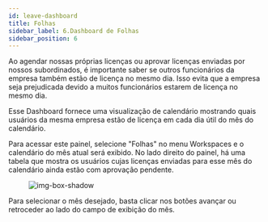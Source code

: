 ```yaml
---
id: leave-dashboard
title: Folhas
sidebar_label: 6.Dashboard de Folhas
sidebar_position: 6
---
```


Ao agendar nossas próprias licenças ou aprovar licenças enviadas por nossos subordinados, é importante saber se outros funcionários da empresa também estão de licença no mesmo dia. Isso evita que a empresa seja prejudicada devido a muitos funcionários estarem de licença no mesmo dia.

Esse Dashboard fornece uma visualização de calendário mostrando quais usuários da mesma empresa estão de licença em cada dia útil do mês do calendário.

Para acessar este painel, selecione "Folhas" no menu Workspaces e o calendário do mês atual será exibido.
No lado direito do painel, há uma tabela que mostra os usuários cujas licenças enviadas para esse mês do calendário ainda estão com aprovação pendente.

<figure>

![img-box-shadow](/img/university/dashboards/leaves-dashboard/university-leaves-1.png)
<figcaption></figcaption>
</figure>

Para selecionar o mês desejado, basta clicar nos botões avançar ou retroceder ao lado do campo de exibição do mês.